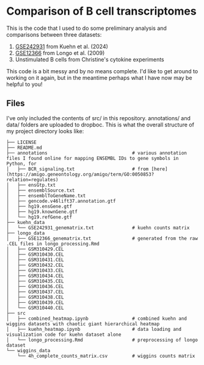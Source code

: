 # Comparison of B cell transcriptomes

This is the code that I used to do some preliminary analysis and comparisons between three datasets:

1. [GSE242931](https://www.ncbi.nlm.nih.gov/geo/query/acc.cgi?acc=GSE242931) from Kuehn et al. (2024) 
2. [GSE12366](https://www.ncbi.nlm.nih.gov/geo/query/acc.cgi?acc=GSE12366) from Longo et al. (2009)
3. Unstimulated B cells from Christine's cytokine experiments

This code is a bit messy and by no means complete. I'd like to get around to working on it again, but in the meantime perhaps what I have now may be helpful to you!

## Files
I've only included the contents of src/ in this repository. annotations/ and data/ folders are uploaded to dropboc. This is what the overall structure of my project directory looks like:
```
├── LICENSE
├── README.md
├── annotations                               # various annotation files I found online for mapping ENSEMBL IDs to gene symbols in Python, for 
│   ├── BCR_signaling.txt                     # from [here](https://amigo.geneontology.org/amigo/term/GO:0050853?relation=regulates)
│   ├── ensGtp.txt
│   ├── ensemblSource.txt
│   ├── ensemblToGeneName.txt
│   ├── gencode.v46lift37.annotation.gtf
│   ├── hg19.ensGene.gtf
│   ├── hg19.knownGene.gtf
│   └── hg19.refGene.gtf
├── kuehn_data
│   └── GSE242931_genematrix.txt              # kuehn counts matrix
├── longo_data
│   ├── GSE12366_genematrix.txt               # generated from the raw .CEL files in longo_processing.Rmd
│   ├── GSM310429.CEL
│   ├── GSM310430.CEL
│   ├── GSM310431.CEL
│   ├── GSM310432.CEL
│   ├── GSM310433.CEL
│   ├── GSM310434.CEL
│   ├── GSM310435.CEL
│   ├── GSM310436.CEL
│   ├── GSM310437.CEL
│   ├── GSM310438.CEL
│   ├── GSM310439.CEL
│   └── GSM310440.CEL
├── src
│   ├── combined_heatmap.ipynb                # combined kuehn and wiggins datasets with chaotic giant hierarchical heatmap
│   ├── kuehn_heatmap.ipynb                   # data loading and visualization code for kuehn dataset alone
│   └── longo_processing.Rmd                  # preprocessing of longo dataset
└── wiggins_data
    └── 4h_complete_counts_matrix.csv         # wiggins counts matrix
```
